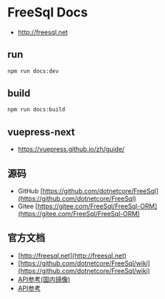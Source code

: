 # FreeSql Docs

- http://freesql.net


## run
```bash
npm run docs:dev
```
## build 

```bash
npm run docs:build
```

## vuepress-next
- https://vuepress.github.io/zh/guide/



## 源码
- GitHub [https://github.com/dotnetcore/FreeSql](https://github.com/dotnetcore/FreeSql)
- Gitee [https://gitee.com/FreeSql/FreeSql-ORM](https://gitee.com/FreeSql/FreeSql-ORM)

## 官方文档
- [http://freesql.net](http://freesql.net)
- [https://github.com/dotnetcore/FreeSql/wiki](https://github.com/dotnetcore/FreeSql/wiki)
- [API参考(国内镜像)](http://124.70.130.97:8082/api/index.html)
- [API参考](https://docs.dotnet-china.org/FreeSql/index.html)
